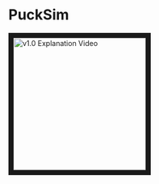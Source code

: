 # PuckSim

<a href="https://youtu.be/AvIlGguYQxE" target="_blank"><img src="https://imgur.com/a/OOJOOtx" 
alt="v1.0 Explanation Video" width="262" height="262" border="10" /></a>
